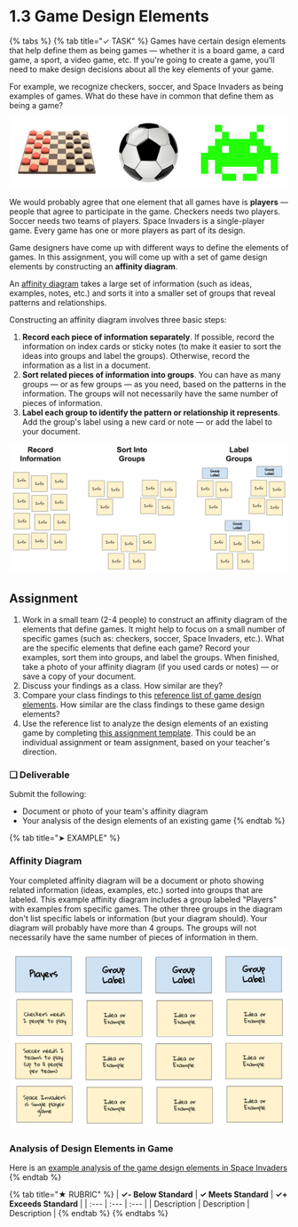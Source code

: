 # 1.3 Game Design Elements

{% tabs %}
{% tab title="✓ TASK" %}
Games have certain design elements that help define them as being games — whether it is a board game, a card game, a sport, a video game, etc. If you're going to create a game, you'll need to make design decisions about all the key elements of your game.

For example, we recognize checkers, soccer, and Space Invaders as being examples of games. What do these have in common that define them as being a game?

![](../../.gitbook/assets/checkers-soccer-invaders.jpg)

We would probably agree that one element that all games have is **players** — people that agree to participate in the game. Checkers needs two players. Soccer needs two teams of players. Space Invaders is a single-player game. Every game has one or more players as part of its design.

Game designers have come up with different ways to define the elements of games. In this assignment, you will come up with a set of game design elements by constructing an **affinity diagram**.

An [affinity diagram](https://uxdict.io/design-thinking-methods-affinity-diagrams-357bd8671ad4) takes a large set of information \(such as ideas, examples, notes, etc.\) and sorts it into a smaller set of groups that reveal patterns and relationships.

Constructing an affinity diagram involves three basic steps:

1. **Record each piece of information separately**. If possible, record the information on index cards or sticky notes \(to make it easier to sort the ideas into groups and label the groups\). Otherwise, record the information as a list in a document.
2. **Sort related pieces of information into groups**. You can have as many groups — or as few groups — as you need, based on the patterns in the information. The groups will not necessarily have the same number of pieces of information.
3. **Label each group to identify the pattern or relationship it represents**. Add the group's label using a new card or note — or add the label to your document.

![](../../.gitbook/assets/affinity-diagram-process.png)

## Assignment

1. Work in a small team \(2-4 people\) to construct an affinity diagram of the elements that define games. It might help to focus on a small number of specific games \(such as:  checkers, soccer, Space Invaders, etc.\). What are the specific elements that define each game? Record your examples, sort them into groups, and label the groups. When finished, take a photo of your affinity diagram \(if you used cards or notes\) — or save a copy of your document.
2. Discuss your findings as a class. How similar are they?
3. Compare your class findings to this [reference list of game design elements](https://drive.google.com/open?id=1bUkdyClNAGLFySKMruNOeGyqbKr3Byjk). How similar are the class findings to these game design elements?
4. Use the reference list to analyze the design elements of an existing game by completing [this assignment template](https://drive.google.com/open?id=1K67FfiGbvtP5YMASqr2rnMXd1LKlR31lT6IiVBMhK-o). This could be an individual assignment or team assignment, based on your teacher's direction.

### **❏ Deliverable**

Submit the following:

* Document or photo of your team's affinity diagram
* Your analysis of the design elements of an existing game
{% endtab %}

{% tab title="➤ EXAMPLE" %}
### Affinity Diagram

Your completed affinity diagram will be a document or photo showing related information \(ideas, examples, etc.\) sorted into groups that are labeled. This example affinity diagram includes a group labeled "Players" with examples from specific games. The other three groups in the diagram don't list specific labels or information \(but your diagram should\).  Your diagram will probably have more than 4 groups. The groups will not necessarily have the same number of pieces of information in them.

![Affinity Diagram \(incomplete\)](../../.gitbook/assets/affinity-diagram-example.png)

### Analysis of Design Elements in Game

Here is an [example analysis of the game design elements in Space Invaders](https://drive.google.com/open?id=1D_0ZdLoE6JDqm-rKZH79UGnvxLs6O0SZ)
{% endtab %}

{% tab title="★ RUBRIC" %}
| **✓- Below Standard** | **✓ Meets Standard** | **✓+ Exceeds Standard** |
| :--- | :--- | :--- |
| Description | Description | Description |
{% endtab %}
{% endtabs %}

